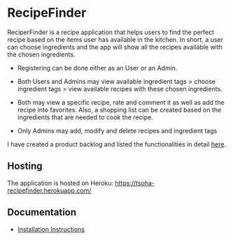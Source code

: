 # RecipeFinder

ReciperFinder is a recipe application that helps users to find the perfect recipe based on the items user has available in the kitchen. In short, a user can choose ingredients and the app will show all the recipes available with the chosen ingredients.

* Registering can be done either as an User or an Admin.

* Both Users and Admins may view available ingredient tags > choose ingredient tags > view available recipes with these chosen ingredients.

* Both may view a specific recipe, rate and comment it as well as add the recipe into favorites. Also, a shopping list can be created based on the ingredients that are needed to cook the recipe.

* Only Admins may add, modify and delete recipes and ingredient tags


I have created a product backlog and listed the functionalities in detail [here](https://github.com/riikkayoki/RecipeApp/projects/1).

## Hosting

The application is hosted on Heroku: https://tsoha-recipefinder.herokuapp.com/

## Documentation

* [Installation Instructions](https://github.com/riikkayoki/RecipeApp/blob/master/documentation/installation_instructions.md)



